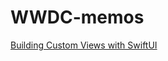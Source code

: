 # WWDC-memos

[Building Custom Views with SwiftUI](https://github.com/eeeesong/WWDC-memos/issues/1)
